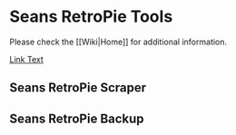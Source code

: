 
# Seans RetroPie Tools

Please check the [[Wiki|Home]] for additional information.

[Link Text](https://github.com/seanhaydongriffin/Seans-RetroPie-Tools/wiki)

## Seans RetroPie Scraper


## Seans RetroPie Backup


